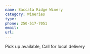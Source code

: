 ```yaml
---
name: Baccata Ridge Winery
category: Wineries
type:
phone: 250-517-7051
email:
url:
---
```


Pick up available, Call for local delivery
